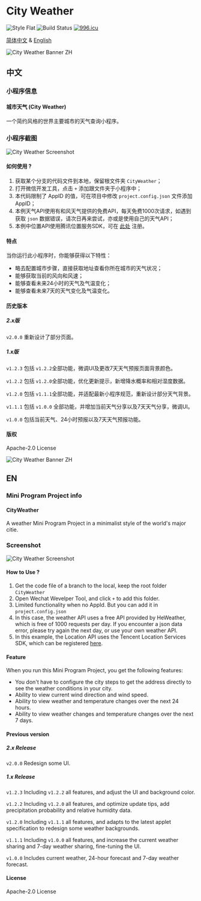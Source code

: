 # City Weather 
![Style Flat](https://img.shields.io/badge/style-flat-green.svg?longCache=true&style=flat)
![Build Status](https://travis-ci.org/typelift/Swiftz.svg?branch=master)
[![996.icu](https://img.shields.io/badge/link-996.icu-red.svg)](https://996.icu)

[简体中文](#中文) & [English](#en)

![City Weather Banner ZH](http://img.nousbuild.top/cityweather/github/cityweather-github-banner-zh.jpg)

## 中文

### 小程序信息

#### 城市天气 (City Weather)

一个简约风格的世界主要城市的天气查询小程序。

### 小程序截图

![City Weather Screenshot](http://img.nousbuild.top/cityweather/github/cityweather-github-banner.jpg)



#### 如何使用 ?

1. 获取某个分支的代码文件到本地，保留根文件夹 `CityWeather`；
2. 打开微信开发工具，点击 `+` 添加跟文件夹于小程序中；
3. 本代码限制了 AppID 的值，可在项目中修改 `project.config.json` 文件添加 AppID；
4. 本例天气API使用有和风天气提供的免费API，每天免费1000次请求，如遇到获取 `json` 数据错误，请次日再来尝试，亦或是使用自己的天气API；
5. 本例中位置API使用腾讯位置服务SDK，可在 [此处](https://lbs.qq.com/) 注册。

#### 特点

当你运行此小程序时，你能够获得以下特性：

- 略去配置城市步骤，直接获取地址查看你所在城市的天气状况；
- 能够获取当前的风向和风速；
- 能够查看未来24小时的天气及气温变化；
- 能够查看未来7天的天气变化及气温变化。

#### 历史版本

##### 2.x版

`v2.0.0` 重新设计了部分页面。

##### 1.x版

`v1.2.3` 包括 `v1.2.2`全部功能，微调UI及更改7天天气预报页面背景颜色。

`v1.2.2` 包括 `v1.2.0`全部功能，优化更新提示，新增降水概率和相对湿度数据。

`v1.2.0` 包括 `v1.1.1`全部功能，并适配最新小程序规范，重新设计部分天气背景。

`v1.1.1` 包括 `v1.0.0` 全部功能，并增加当前天气分享以及7天天气分享，微调UI。

`v1.0.0` 包括当前天气、24小时预报以及7天天气预报功能。 

#### 版权

Apache-2.0 License

 

![City Weather Banner ZH](http://img.nousbuild.top/cityweather/github/cityweather-github-banner-en.jpg)

## EN

### Mini Program Project info

#### CityWeather

A weather Mini Program Project  in a minimalist style of the world's major citie.

### Screenshot

![City Weather Screenshot](http://img.nousbuild.top/cityweather/github/cityweather-github-banner.jpg)



#### How to Use ?

1. Get the code file of a branch to the local, keep the root folder `CityWeather`
2. Open Wechat Wevelper Tool, and click `+` to add this folder.
3. Limited functionality when no AppId. But you can add it in ``project.config.json``
4. In this case, the weather API uses a free API provided by HeWeather, which is free of 1000 requests per day. If you encounter a json data error, please try again the next day, or use your own weather API.
5. In this example, the Location API uses the Tencent Location Services SDK, which can be registered [here](https://lbs.qq.com/).

#### Feature
When you run this Mini Program Project, you get the following features:

+ You don't have to configure the city steps to get the address directly to see the weather conditions in your city.
+ Ability to view current wind direction and wind speed.
+ Ability to view weather and temperature changes over the next 24 hours.
+ Ability to view weather changes and temperature changes over the next 7 days.

#### Previous version

##### 2.x Release

`v2.0.0` Redesign some UI.

##### 1.x Release

`v1.2.3` Including `v1.2.2` all features, and adjust the UI and background color.

`v1.2.2` Including `v1.2.0` all features, and optimize update tips, add precipitation probability and relative humidity data.

`v1.2.0` Including `v1.1.1` all features, and adapts to the latest applet specification to redesign some weather backgrounds.

`v1.1.1` Including `v1.0.0` all features, and increase the current weather sharing and 7-day weather sharing, fine-tuning the UI.

`v1.0.0` Includes current weather, 24-hour forecast and 7-day weather forecast. 

#### License

Apache-2.0 License
